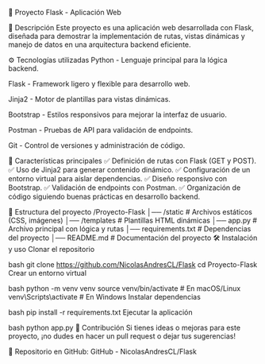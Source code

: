 🚀 Proyecto Flask - Aplicación Web

📌 Descripción
Este proyecto es una aplicación web desarrollada con Flask, diseñada para demostrar la implementación de rutas, vistas dinámicas y manejo de datos en una arquitectura backend eficiente.

⚙️ Tecnologías utilizadas
Python - Lenguaje principal para la lógica backend.

Flask - Framework ligero y flexible para desarrollo web.

Jinja2 - Motor de plantillas para vistas dinámicas.

Bootstrap - Estilos responsivos para mejorar la interfaz de usuario.

Postman - Pruebas de API para validación de endpoints.

Git - Control de versiones y administración de código.

🌟 Características principales
✅ Definición de rutas con Flask (GET y POST). ✅ Uso de Jinja2 para generar contenido dinámico. ✅ Configuración de un entorno virtual para aislar dependencias. ✅ Diseño responsivo con Bootstrap. ✅ Validación de endpoints con Postman. ✅ Organización de código siguiendo buenas prácticas en desarrollo backend.

📂 Estructura del proyecto
/Proyecto-Flask
│── /static        # Archivos estáticos (CSS, imágenes)
│── /templates     # Plantillas HTML dinámicas
│── app.py         # Archivo principal con lógica y rutas
│── requirements.txt  # Dependencias del proyecto
│── README.md      # Documentación del proyecto
🛠️ Instalación y uso
Clonar el repositorio

bash
git clone https://github.com/NicolasAndresCL/Flask
cd Proyecto-Flask
Crear un entorno virtual

bash
python -m venv venv
source venv/bin/activate  # En macOS/Linux
venv\Scripts\activate     # En Windows
Instalar dependencias

bash
pip install -r requirements.txt
Ejecutar la aplicación

bash
python app.py
🎯 Contribución
Si tienes ideas o mejoras para este proyecto, ¡no dudes en hacer un pull request o dejar tus sugerencias!

📌 Repositorio en GitHub: GitHub - NicolasAndresCL/Flask